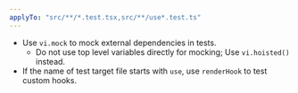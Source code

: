 ```yaml
---
applyTo: "src/**/*.test.tsx,src/**/use*.test.ts"
---
```


- Use `vi.mock` to mock external dependencies in tests.
    - Do not use top level variables directly for mocking; Use `vi.hoisted()` instead.
- If the name of test target file starts with `use`, use `renderHook` to test custom hooks.
